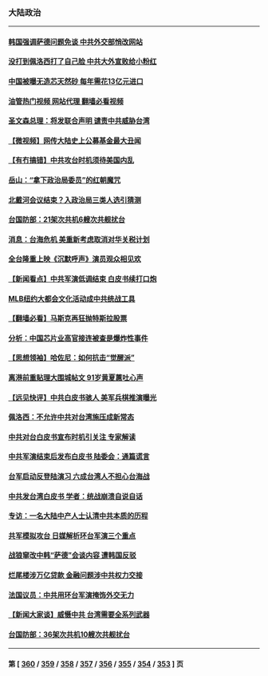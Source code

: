 ### 大陆政治
---
#### [韩国强调萨德问题免谈 中共外交部悄改网站](../../pages/ncid277/n13800430.md?08120045) 
#### [没打到佩洛西打了自己脸 中共大外宣败给小粉红](../../pages/ncid277/n13800383.md?08120045) 
#### [中国被曝无造芯天然砂 每年需花13亿元进口](../../pages/ncid277/n13800375.md?08120045) 
#### [油管热门视频 网站代理 翻墙必看视频](http://209.222.30.114:81/youtube.html?08120045)
#### [圣文森总理：将发联合声明 谴责中共威胁台湾](../../pages/ncid277/n13800337.md?08120045) 
#### [【微视频】网传大陆史上公募基金最大丑闻](../../pages/ncid277/n13800399.md?08120045) 
#### [【有冇搞错】中共攻台时机须待美国内乱](../../pages/ncid277/n13800361.md?08120045) 
#### [岳山：“拿下政治局委员”的红朝魔咒](../../pages/ncid277/n13800177.md?08120045) 
#### [北戴河会议结束？入政治局三类人选引猜测](../../pages/ncid277/n13800226.md?08120045) 
#### [台国防部：21架次共机6艘次共舰扰台](../../pages/ncid277/n13800274.md?08120045) 
#### [消息：台海危机 美重新考虑取消对华关税计划](../../pages/ncid277/n13800218.md?08120045) 
#### [全台隆重上映《沉默呼声》演员观众相见欢](../../pages/ncid277/n13799850.md?08120045) 
#### [【新闻看点】中共军演低调结束 白皮书续打口炮](../../pages/ncid277/n13799806.md?08120045) 
#### [MLB纽约大都会文化活动成中共统战工具](../../pages/ncid277/n13800126.md?08120045) 
#### [【翻墙必看】马斯克再狂抛特斯拉股票](../../pages/ncid277/n13800033.md?08120045) 
#### [分析：中国芯片业高官接连被查是爆炸性事件](../../pages/ncid277/n13799810.md?08120045) 
#### [【思想领袖】哈佐尼：如何抗击“觉醒派”](../../pages/ncid277/n13790244.md?08120045) 
#### [离港前重贴理大围城帖文 91岁黄夏蕙吐心声](../../pages/ncid277/n13799923.md?08120045) 
#### [【远见快评】中共白皮书骇人 美军兵棋推演曝光](../../pages/ncid277/n13799913.md?08120045) 
#### [佩洛西：不允许中共对台湾施压成新常态](../../pages/ncid277/n13799927.md?08120045) 
#### [中共对台白皮书宣布时机引关注 专家解读](../../pages/ncid277/n13799899.md?08120045) 
#### [中共军演结束后发布白皮书 陆委会：通篇谎言](../../pages/ncid277/n13799874.md?08120045) 
#### [台军启动反登陆演习 六成台湾人不担心台海战](../../pages/ncid277/n13799848.md?08120045) 
#### [中共发台湾白皮书 学者：统战崩溃自说自话](../../pages/ncid277/n13799906.md?08120045) 
#### [专访：一名大陆中产人士认清中共本质的历程](../../pages/ncid277/n13799546.md?08120045) 
#### [共军模拟攻台 日媒解析环台军演三个重点](../../pages/ncid277/n13799801.md?08120045) 
#### [战狼窜改中韩“萨德”会谈内容 遭韩国反驳](../../pages/ncid277/n13799823.md?08120045) 
#### [烂尾楼涉万亿贷款 金融问题涉中共权力交接](../../pages/ncid277/n13799798.md?08120045) 
#### [法国议员：中共用环台军演掩饰外交无力](../../pages/ncid277/n13799772.md?08120045) 
#### [【新闻大家谈】威慑中共 台湾需要全系列武器](../../pages/ncid277/n13799721.md?08120045) 
#### [台国防部：36架次共机10艘次共舰扰台](../../pages/ncid277/n13799668.md?08120045) 

---
#### 第 [ [360](./360.md?08120045) / [359](./359.md?08120045) / [358](./358.md?08120045) / [357](./357.md?08120045) / [356](./356.md?08120045) / [355](./355.md?08120045) / [354](./354.md?08120045) / [353](./353.md?08120045) ] 页
